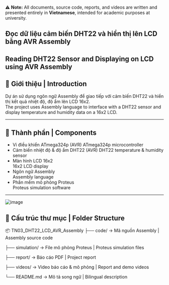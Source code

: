 ⚠️ **Note:** All documents, source code, reports, and videos are written and presented entirely in **Vietnamese**, intended for academic purposes at university. 

## Đọc dữ liệu cảm biến DHT22 và hiển thị lên LCD bằng AVR Assembly  
## Reading DHT22 Sensor and Displaying on LCD using AVR Assembly

## 🧠 Giới thiệu | Introduction

Dự án sử dụng ngôn ngữ Assembly để giao tiếp với cảm biến DHT22 và hiển thị kết quả nhiệt độ, độ ẩm lên LCD 16x2.  
The project uses Assembly language to interface with a DHT22 sensor and display temperature and humidity data on a 16x2 LCD.

---


## 🧰 Thành phần | Components

- Vi điều khiển ATmega324p (AVR)
  ATmega324p microcontroller 
- Cảm biến nhiệt độ & độ ẩm DHT22  (AVR)
  DHT22 temperature & humidity sensor  
- Màn hình LCD 16x2  
  16x2 LCD display
- Ngôn ngữ Assembly  
  Assembly language  
- Phần mềm mô phỏng Proteus  
  Proteus simulation software  
---
![image](https://github.com/user-attachments/assets/b21bd8f7-27fa-4804-b1c5-1d2b30211eed)

## 📁 Cấu trúc thư mục | Folder Structure
📦 TN03_DHT22_LCD_AVR_Assembly
├── code/ → Mã nguồn Assembly | Assembly source code

├── simulation/ → File mô phỏng Proteus | Proteus simulation files

├── report/ → Báo cáo PDF | Project report

├── videos/ → Video báo cáo & mô phỏng | Report and demo videos

└── README.md → Mô tả song ngữ | Bilingual description

